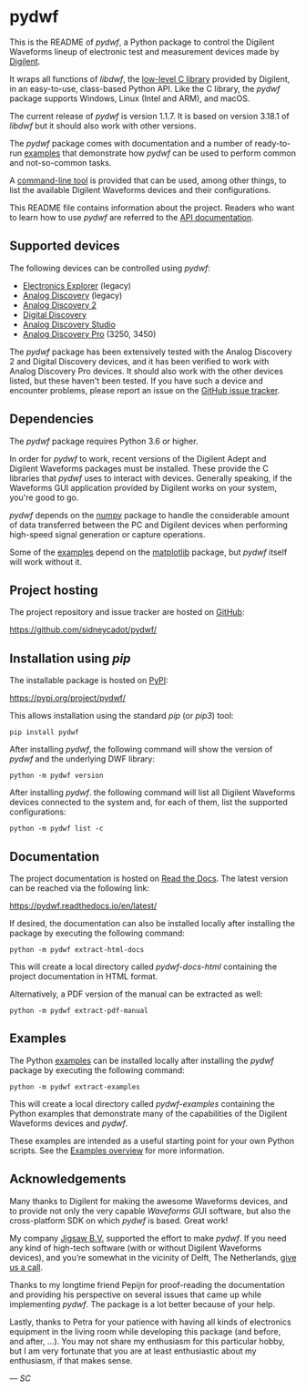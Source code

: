 # pydwf

This is the README of *pydwf*, a Python package to control the Digilent Waveforms lineup of electronic test and measurement devices made by [Digilent](https://store.digilentinc.com/).

It wraps all functions of *libdwf*, the [low-level C library](https://pydwf.readthedocs.io/en/latest/background/C_Library.html) provided by Digilent, in an easy-to-use, class-based Python API. Like the C library, the *pydwf* package supports Windows, Linux (Intel and ARM), and macOS.

The current release of *pydwf* is version 1.1.7.
It is based on version 3.18.1 of *libdwf* but it should also work with other versions.

The *pydwf* package comes with documentation and a number of ready-to-run [examples](https://pydwf.readthedocs.io/en/latest/background/Examples.html) that demonstrate how *pydwf* can be used to perform common and not-so-common tasks.

A [command-line tool](https://pydwf.readthedocs.io/en/latest/background/CommandLineTool.html) is provided that can be used, among other things, to list the available Digilent Waveforms devices and their configurations.

This README file contains information about the project. Readers who want to learn how to use *pydwf* are referred to the [API documentation](https://pydwf.readthedocs.io/en/latest/pydwf_api/pydwf_overview.html).

## Supported devices

The following devices can be controlled using *pydwf*:

* [Electronics Explorer](https://digilent.com/reference/test-and-measurement/electronics-explorer/start) (legacy)
* [Analog Discovery](https://digilent.com/reference/test-and-measurement/analog-discovery/start) (legacy)
* [Analog Discovery 2](https://digilent.com/reference/test-and-measurement/analog-discovery-2/start)
* [Digital Discovery](https://digilent.com/reference/test-and-measurement/digital-discovery/start)
* [Analog Discovery Studio](https://digilent.com/reference/test-and-measurement/analog-discovery-studio/start)
* [Analog Discovery Pro](https://digilent.com/reference/test-and-measurement/analog-discovery-pro-3x50/start) (3250, 3450)

The *pydwf* package has been extensively tested with the Analog Discovery 2 and Digital Discovery devices, and it has been verified to work with Analog Discovery Pro devices. It should also work with the other devices listed, but these haven't been tested. If you have such a device and encounter problems, please report an issue on the [GitHub issue tracker](https://github.com/sidneycadot/pydwf/issues).

## Dependencies

The *pydwf* package requires Python 3.6 or higher.

In order for *pydwf* to work, recent versions of the Digilent Adept and Digilent Waveforms packages must be installed. These provide the C libraries that *pydwf* uses to interact with devices. Generally speaking, if the Waveforms GUI application provided by Digilent works on your system, you're good to go.

*pydwf* depends on the [numpy](https://numpy.org/) package to handle the considerable amount of data transferred between the PC and Digilent devices when performing high-speed signal generation or capture operations.

Some of the [examples](https://pydwf.readthedocs.io/en/latest/background/Examples.html) depend on the [matplotlib](https://matplotlib.org/) package, but *pydwf* itself will work without it.

## Project hosting

The project repository and issue tracker are hosted on [GitHub](https://github.com/):

https://github.com/sidneycadot/pydwf/

## Installation using *pip*

The installable package is hosted on [PyPI](https://pypi.org/):

https://pypi.org/project/pydwf/

This allows installation using the standard *pip* (or *pip3*) tool:

```
pip install pydwf
```

After installing *pydwf*, the following command will show the version of *pydwf* and the underlying DWF library:

```
python -m pydwf version
```

After installing *pydwf*. the following command will list all Digilent Waveforms devices connected to the system and, for each of them, list the supported configurations:

```
python -m pydwf list -c
```

## Documentation

The project documentation is hosted on [Read the Docs](https://readthedocs.org/). The latest version can be reached via the following link:

https://pydwf.readthedocs.io/en/latest/

If desired, the documentation can also be installed locally after installing the package by executing the following command:

```
python -m pydwf extract-html-docs
```

This will create a local directory called *pydwf-docs-html* containing the project documentation in HTML format.

Alternatively, a PDF version of the manual can be extracted as well:

```
python -m pydwf extract-pdf-manual
```

## Examples

The Python [examples](https://pydwf.readthedocs.io/en/latest/background/Examples.html) can be installed locally after installing the *pydwf* package by executing the following command:

```
python -m pydwf extract-examples
```

This will create a local directory called *pydwf-examples* containing the Python examples that demonstrate many of the capabilities of the Digilent Waveforms devices and *pydwf*.

These examples are intended as a useful starting point for your own Python scripts. See the [Examples overview](https://pydwf.readthedocs.io/en/latest/background/Examples.html) for more information.

## Acknowledgements

Many thanks to Digilent for making the awesome Waveforms devices, and to provide not only the very capable *Waveforms* GUI software, but also the cross-platform SDK on which *pydwf* is based. Great work!

My company [Jigsaw B.V.](https://www.jigsaw.nl/) supported the effort to make *pydwf*. If you need any kind of high-tech software (with or without Digilent Waveforms devices), and you’re somewhat in the vicinity of Delft, The Netherlands, [give us a call](https://jigsaw.nl/#Contact).

Thanks to my longtime friend Pepijn for proof-reading the documentation and providing his perspective on several issues that came up while implementing *pydwf*. The package is a lot better because of your help.

Lastly, thanks to Petra for your patience with having all kinds of electronics equipment in the living room while developing this package (and before, and after, …). You may not share my enthusiasm for this particular hobby, but I am very fortunate that you are at least enthusiastic about my enthusiasm, if that makes sense.

*— SC*

